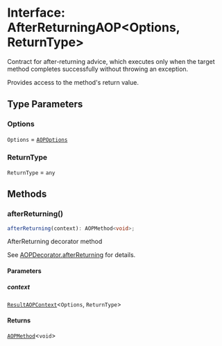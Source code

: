 # Interface: AfterReturningAOP\<Options, ReturnType\>

Contract for after-returning advice, which executes only when
the target method completes successfully without throwing an exception.

Provides access to the method's return value.

## Type Parameters

### Options

`Options` = [`AOPOptions`](AOPOptions.md)

### ReturnType

`ReturnType` = `any`

## Methods

### afterReturning()

```ts
afterReturning(context): AOPMethod<void>;
```

AfterReturning decorator method

See [AOPDecorator.afterReturning](../classes/AOPDecorator.md#afterreturning-2) for details.

#### Parameters

##### context

[`ResultAOPContext`](../type-aliases/ResultAOPContext.md)\<`Options`, `ReturnType`\>

#### Returns

[`AOPMethod`](../type-aliases/AOPMethod.md)\<`void`\>
